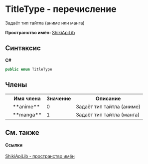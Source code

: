 # TitleType - перечисление


Задаёт тип тайтла (аниме или манга)

**Пространство имён:**&nbsp;<a target="_blank" href="N_ShikiApiLib.md">ShikiApiLib</a>

## Синтаксис

**C#**<br />
``` C#
public enum TitleType
```


## Члены
<table>
	<tr>
		<th/>
		<th>Имя члена</th>
		<th>Значение</th>
		<th>Описание</th>
	</tr>
	<tr>
		<td />
		<td target="F:ShikiApiLib.TitleType.anime">**anime**</td>
		<td>0</td>
		<td>Задаёт тип тайтла (аниме)</td>
	</tr>
	<tr>
		<td />
		<td target="F:ShikiApiLib.TitleType.manga">**manga**</td>
		<td>1</td>
		<td>Задаёт тип тайтла (манга)</td>
	</tr>
</table>

## См. также


#### Ссылки
<a target="_blank" href="N_ShikiApiLib.md">ShikiApiLib - пространство имён</a>
<br />